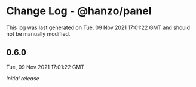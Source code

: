 # Change Log - @hanzo/panel

This log was last generated on Tue, 09 Nov 2021 17:01:22 GMT and should not be manually modified.

## 0.6.0
Tue, 09 Nov 2021 17:01:22 GMT

_Initial release_

